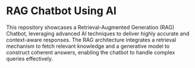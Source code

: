 # RAG Chatbot Using AI
This repository showcases a Retrieval-Augmented Generation (RAG) Chatbot, leveraging advanced AI techniques to deliver highly accurate and context-aware responses. The RAG architecture integrates a retrieval mechanism to fetch relevant knowledge and a generative model to construct coherent answers, enabling the chatbot to handle complex queries effectively.
